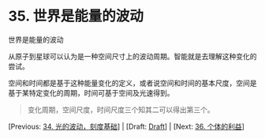 # 35. 世界是能量的波动

世界是能量的波动

从原子到星球可以认为是一种空间尺寸上的波动周期。智能就是去理解这种变化的尝试。

空间和时间都是基于这种能量变化的定义，或者说空间和时间的基本尺度，空间是基于某特定变化的周期，时间可基于空间及光速得到。

> 变化周期，空间尺度，时间尺度三个知其二可以得出第三个。

[Previous: [34. 光的波动，刻度基础](34.md)] | [Draft: [Draft](../Draft.md)] | [Next: [36. 个体的利益](36.md)]